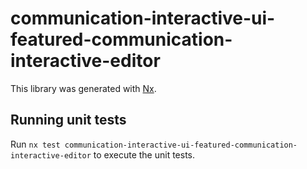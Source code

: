 # communication-interactive-ui-featured-communication-interactive-editor

This library was generated with [Nx](https://nx.dev).

## Running unit tests

Run `nx test communication-interactive-ui-featured-communication-interactive-editor` to execute the unit tests.
